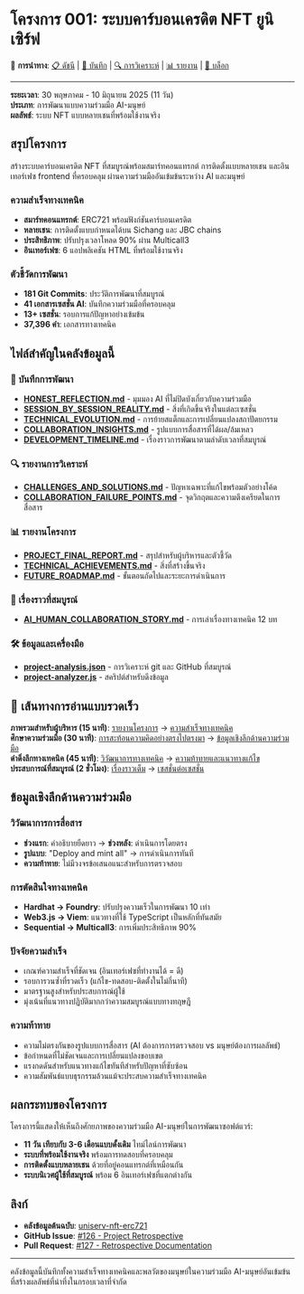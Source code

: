# โครงการ 001: ระบบคาร์บอนเครดิต NFT ยูนิเซิร์ฟ

🔗 **การนำทาง**: [📋 ดัชนี](index.md) | [📝 บันทึก](diary/HONEST_REFLECTION.md) | [🔍 การวิเคราะห์](analysis/CHALLENGES_AND_SOLUTIONS.md) | [📊 รายงาน](reports/PROJECT_FINAL_REPORT.md) | [📖 บล็อก](/th/th/blog/ai-human-collaboration-story)

---

**ระยะเวลา**: 30 พฤษภาคม - 10 มิถุนายน 2025 (11 วัน)  
**ประเภท**: การพัฒนาแบบความร่วมมือ AI-มนุษย์  
**ผลลัพธ์**: ระบบ NFT แบบหลายเชนที่พร้อมใช้งานจริง

## สรุปโครงการ

สร้างระบบคาร์บอนเครดิต NFT ที่สมบูรณ์พร้อมสมาร์ทคอนแทรกต์ การติดตั้งแบบหลายเชน และอินเทอร์เฟซ frontend ที่ครอบคลุม ผ่านความร่วมมืออันเข้มข้นระหว่าง AI และมนุษย์

### ความสำเร็จทางเทคนิค
- **สมาร์ทคอนแทรกต์**: ERC721 พร้อมฟังก์ชันคาร์บอนเครดิต
- **หลายเชน**: การติดตั้งแบบกำหนดได้บน Sichang และ JBC chains
- **ประสิทธิภาพ**: ปรับปรุงเวลาโหลด 90% ผ่าน Multicall3
- **อินเทอร์เฟซ**: 6 แอปพลิเคชัน HTML ที่พร้อมใช้งานจริง

### ตัวชี้วัดการพัฒนา
- **181 Git Commits**: ประวัติการพัฒนาที่สมบูรณ์
- **41 เอกสารเซสชั่น AI**: บันทึกความร่วมมือที่ครอบคลุม
- **13+ เซสชั่น**: รอบการแก้ปัญหาอย่างเข้มข้น
- **37,396 คำ**: เอกสารทางเทคนิค

## ไฟล์สำคัญในคลังข้อมูลนี้

### 📝 บันทึกการพัฒนา
- [**HONEST_REFLECTION.md**](diary/HONEST_REFLECTION.md) - มุมมอง AI ที่ไม่ปิดบังเกี่ยวกับความร่วมมือ
- [**SESSION_BY_SESSION_REALITY.md**](diary/SESSION_BY_SESSION_REALITY.md) - สิ่งที่เกิดขึ้นจริงในแต่ละเซสชั่น
- [**TECHNICAL_EVOLUTION.md**](diary/TECHNICAL_EVOLUTION.md) - การย้ายสแต็กและการเปลี่ยนแปลงสถาปัตยกรรม
- [**COLLABORATION_INSIGHTS.md**](diary/COLLABORATION_INSIGHTS.md) - รูปแบบการสื่อสารที่ได้ผล/ล้มเหลว
- [**DEVELOPMENT_TIMELINE.md**](diary/DEVELOPMENT_TIMELINE.md) - เรื่องราวการพัฒนาตามลำดับเวลาที่สมบูรณ์

### 🔍 รายงานการวิเคราะห์
- [**CHALLENGES_AND_SOLUTIONS.md**](analysis/CHALLENGES_AND_SOLUTIONS.md) - ปัญหาเฉพาะที่แก้ไขพร้อมตัวอย่างโค้ด
- [**COLLABORATION_FAILURE_POINTS.md**](analysis/COLLABORATION_FAILURE_POINTS.md) - จุดวิกฤตและความตึงเครียดในการสื่อสาร

### 📊 รายงานโครงการ
- [**PROJECT_FINAL_REPORT.md**](reports/PROJECT_FINAL_REPORT.md) - สรุปสำหรับผู้บริหารและตัวชี้วัด
- [**TECHNICAL_ACHIEVEMENTS.md**](reports/TECHNICAL_ACHIEVEMENTS.md) - สิ่งที่สร้างขึ้นจริง
- [**FUTURE_ROADMAP.md**](reports/FUTURE_ROADMAP.md) - ขั้นตอนถัดไปและระยะการดำเนินการ

### 📖 เรื่องราวที่สมบูรณ์
- [**AI_HUMAN_COLLABORATION_STORY.md**](blog/AI_HUMAN_COLLABORATION_STORY.md) - การเล่าเรื่องทางเทคนิค 12 บท

### 🛠️ ข้อมูลและเครื่องมือ
- [**project-analysis.json**](data/project-analysis.json) - การวิเคราะห์ git และ GitHub ที่สมบูรณ์
- [**project-analyzer.js**](tools/project-analyzer.js) - สคริปต์สำหรับดึงข้อมูล

## 🎯 เส้นทางการอ่านแบบรวดเร็ว

**ภาพรวมสำหรับผู้บริหาร (15 นาที)**: [รายงานโครงการ](reports/PROJECT_FINAL_REPORT.md) → [ความสำเร็จทางเทคนิค](reports/TECHNICAL_ACHIEVEMENTS.md)  
**ศึกษาความร่วมมือ (30 นาที)**: [การสะท้อนความคิดอย่างตรงไปตรงมา](diary/HONEST_REFLECTION.md) → [ข้อมูลเชิงลึกด้านความร่วมมือ](diary/COLLABORATION_INSIGHTS.md)  
**ดำดิ่งลึกทางเทคนิค (45 นาที)**: [วิวัฒนาการทางเทคนิค](diary/TECHNICAL_EVOLUTION.md) → [ความท้าทายและแนวทางแก้ไข](analysis/CHALLENGES_AND_SOLUTIONS.md)  
**ประสบการณ์ที่สมบูรณ์ (2 ชั่วโมง)**: [เรื่องราวเต็ม](blog/AI_HUMAN_COLLABORATION_STORY.md) → [เซสชั่นต่อเซสชั่น](diary/SESSION_BY_SESSION_REALITY.md)

## ข้อมูลเชิงลึกด้านความร่วมมือ

### วิวัฒนาการการสื่อสาร
- **ช่วงแรก**: คำอธิบายยืดยาว → **ช่วงหลัง**: ดำเนินการโดยตรง
- **รูปแบบ**: "Deploy and mint all" → การดำเนินการทันที
- **ความท้าทาย**: ไม่มีวงจรข้อเสนอแนะสำหรับการตรวจสอบ

### การตัดสินใจทางเทคนิค
- **Hardhat → Foundry**: ปรับปรุงความเร็วในการพัฒนา 10 เท่า
- **Web3.js → Viem**: แนวทางที่ใช้ TypeScript เป็นหลักที่ทันสมัย
- **Sequential → Multicall3**: การเพิ่มประสิทธิภาพ 90%

### ปัจจัยความสำเร็จ
- เกณฑ์ความสำเร็จที่ชัดเจน (อินเทอร์เฟซที่ทำงานได้ = ดี)
- รอบการวนซ้ำที่รวดเร็ว (แก้ไข-ทดสอบ-ติดตั้งในไม่กี่นาที)
- มาตรฐานสูงสำหรับประสบการณ์ผู้ใช้
- มุ่งเน้นที่แนวทางปฏิบัติมากกว่าความสมบูรณ์แบบทางทฤษฎี

### ความท้าทาย
- ความไม่ตรงกันของรูปแบบการสื่อสาร (AI ต้องการการตรวจสอบ vs มนุษย์ต้องการผลลัพธ์)
- ข้อกำหนดที่ไม่ชัดเจนและการเปลี่ยนแปลงขอบเขต
- แรงกดดันสำหรับแนวทางแก้ไขทันทีสำหรับปัญหาที่ซับซ้อน
- ความสัมพันธ์แบบธุรกรรมล้วนแม้จะประสบความสำเร็จทางเทคนิค

## ผลกระทบของโครงการ

โครงการนี้แสดงให้เห็นถึงศักยภาพของความร่วมมือ AI-มนุษย์ในการพัฒนาซอฟต์แวร์:
- **11 วัน เทียบกับ 3-6 เดือนแบบดั้งเดิม** ไทม์ไลน์การพัฒนา
- **ระบบที่พร้อมใช้งานจริง** พร้อมการทดสอบที่ครอบคลุม
- **การติดตั้งแบบหลายเชน** ด้วยที่อยู่คอนแทรกต์ที่เหมือนกัน
- **ระบบนิเวศผู้ใช้ที่สมบูรณ์** พร้อม 6 อินเทอร์เฟซที่แตกต่างกัน

## ลิงก์

- **คลังข้อมูลต้นฉบับ**: [uniserv-nft-erc721](https://github.com/alchemycat/uniserv-nft-erc721)
- **GitHub Issue**: [#126 - Project Retrospective](https://github.com/alchemycat/uniserv-nft-erc721/issues/126)
- **Pull Request**: [#127 - Retrospective Documentation](https://github.com/alchemycat/uniserv-nft-erc721/pull/127)

---

คลังข้อมูลนี้บันทึกทั้งความสำเร็จทางเทคนิคและพลวัตของมนุษย์ในความร่วมมือ AI-มนุษย์อันเข้มข้นที่สร้างผลลัพธ์ที่น่าทึ่งในกรอบเวลาที่จำกัด